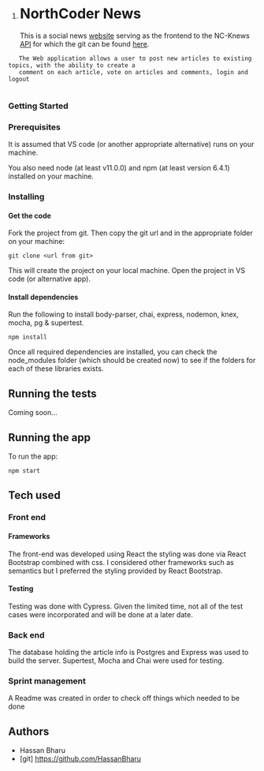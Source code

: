 1. # NorthCoder News

   This is a social news [website](https://cranky-mccarthy-52f512.netlify.com) serving as the frontend to the NC-Knews [API](https://hassan-nc-news.herokuapp.com/api) 
   for which the git can be found [here](https://github.com/HassanBharu/nc-news).
```
   The Web application allows a user to post new articles to existing topics, with the ability to create a 
   comment on each article, vote on articles and comments, login and logout
  
```
   ### Getting Started

   ### Prerequisites

   It is assumed that VS code (or another appropriate alternative) runs on your machine.

   You also need node (at least v11.0.0) and npm (at least version 6.4.1) installed on your machine.

   ### Installing

   #### Get the code

   Fork the project from git. Then copy the git url and in the appropriate folder on your machine:

   ```
   git clone <url from git>
   ```

   This will create the project on your local machine. Open the project in VS code (or alternative app).

   #### Install dependencies

   Run the following to install body-parser, chai, express, nodemon, knex, mocha, pg & supertest.

   ```
   npm install 
   ```

   Once all required dependencies are installed, you can check the node_modules folder (which should be created now) to see if the folders for each of these libraries exists.

   ## Running the tests

   Coming soon...

   ## Running the app

   To run the app:

   ```
   npm start
   ```

   ## Tech used

   ### Front end

   #### Frameworks

   The front-end was developed using React the styling was done via React Bootstrap combined with css. I considered other frameworks such as semantics but I preferred the styling provided by React Bootstrap.

   #### Testing

   Testing was done with Cypress. Given the limited time, not all of the test cases were incorporated and will be done at a later date.

   ### Back end

   The database holding the article info is Postgres and Express was used to build the server. Supertest, Mocha and Chai were used for testing.

   ### Sprint management

   A Readme was created in order to check off things which needed to be done

   ## Authors

   - Hassan Bharu
   - [git] https://github.com/HassanBharu

